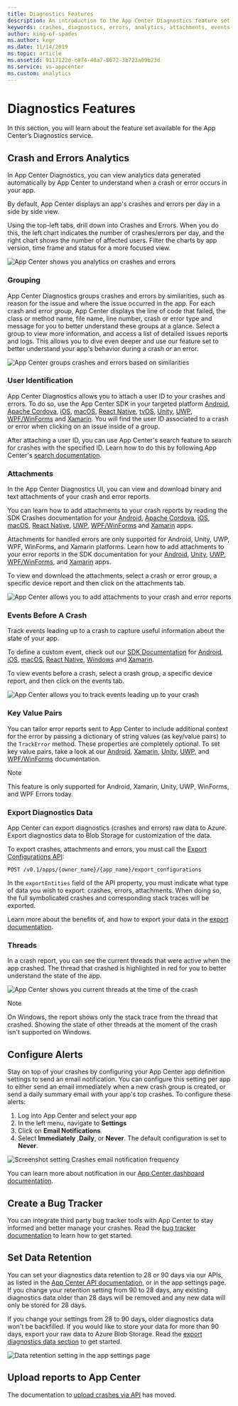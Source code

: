 ```yaml
---
title: Diagnostics Features
description: An introduction to the App Center Diagnostics feature set
keywords: crashes, diagnostics, errors, analytics, attachments, events, key value pairs, export data, threads, bug tracker
author: king-of-spades
ms.author: kegr
ms.date: 11/14/2019
ms.topic: article
ms.assetid: 9117122d-c874-40a7-8672-3b723a09b23d
ms.service: vs-appcenter
ms.custom: analytics
---
```


# Diagnostics Features

In this section, you will learn about the feature set available for the App Center’s Diagnostics service.

## Crash and Errors Analytics

In App Center Diagnostics, you can view analytics data generated automatically by App Center to understand when a crash or error occurs in your app.

By default, App Center displays an app's crashes and errors per day in a side by side view.

Using the top-left tabs, drill down into Crashes and Errors. When you do this, the left chart indicates the number of crashes/errors per day, and the right chart shows the number of affected users. Filter the charts by app version, time frame and status for a more focused view.

![App Center shows you analytics on crashes and errors](~/diagnostics/images/new-crash-analytics.png)

### Grouping

App Center Diagnostics groups crashes and errors by similarities, such as reason for the issue and where the issue occurred in the app. For each crash and error group, App Center displays the line of code that failed, the class or method name, file name, line number, crash or error type and message for you to better understand these groups at a glance. Select a group to view more information, and access a list of detailed issues reports and logs. This allows you to dive even deeper and use our feature set to better understand your app's behavior during a crash or an error.

![App Center groups crashes and errors based on similarities](~/diagnostics/images/crash-groups.png)

### User Identification

App Center Diagnostics allows you to attach a user ID to your crashes and errors. To do so, use the App Center SDK in your targeted platform [Android](~/sdk/other-apis/android.md#identify-users), [Apache Cordova](~/sdk/other-apis/cordova.md#identify-users), [iOS](~/sdk/other-apis/ios.md#identify-users), [macOS](~/sdk/other-apis/macos.md#identify-users), [React Native](~/sdk/other-apis/react-native.md#identify-users), [tvOS](~/sdk/other-apis/tvos.md#identify-users), [Unity](~/sdk/other-apis/unity.md#identify-users), [UWP](~/sdk/other-apis/uwp.md#identify-users), [WPF/WinForms](~/sdk/other-apis/wpf-winforms.md#identify-users) and [Xamarin](~/sdk/other-apis/xamarin.md#identify-users). You will find the user ID associated to a crash or error when clicking on an issue inside of a group.

After attaching a user ID, you can use App Center's search feature to search for crashes with the specified ID. Learn how to do this by following App Center's [search documentation](~/diagnostics/search.md).


### Attachments

In the App Center Diagnostics UI, you can view and download binary and text attachments of your crash and error reports.

You can learn how to add attachments to your crash reports by reading the SDK Crashes documentation for your [Android](~/sdk/crashes/android.md#add-attachments-to-a-crash-report), [Apache Cordova](~/sdk/crashes/cordova.md#add-attachments-to-a-crash-report), [iOS](~/sdk/crashes/ios.md#add-attachments-to-a-crash-report), [macOS](~/sdk/crashes/macos.md#add-attachments-to-a-crash-report), [React Native](~/sdk/crashes/react-native.md#add-attachments-to-a-crash-report), [UWP](~/sdk/crashes/uwp.md#add-attachments-to-a-crash-report), [WPF/WinForms](~/sdk/crashes/wpf-winforms.md#add-attachments-to-a-crash-report) and [Xamarin](~/sdk/crashes/xamarin.md#add-attachments-to-a-crash-report) apps.

Attachments for handled errors are only supported for Android, Unity, UWP, WPF, WinForms, and Xamarin platforms. Learn how to add attachments to your error reports in the SDK documentation for your [Android](~/sdk/crashes/android.md#handled-errors), [Unity](~/sdk/crashes/unity.md#add-attachments-to-a-crash-or-an-unhandled-exception-report), [UWP](~/sdk/crashes/uwp.md#handled-errors), [WPF/WinForms](~/sdk/crashes/wpf-winforms.md#handled-errors), and [Xamarin](~/sdk/crashes/xamarin.md#handled-errors) apps.

To view and download the attachments, select a crash or error group, a specific device report and then click on the attachments tab.

![App Center allows you to add attachments to your crash and error reports](~/diagnostics/images/new-attachments.png)


### Events Before A Crash

Track events leading up to a crash to capture useful information about the state of your app.

To define a custom event, check out our [SDK Documentation](~/sdk/index.md) for [Android](~/sdk/analytics/android.md), [iOS](~/sdk/analytics/ios.md), [macOS](~/sdk/analytics/macos.md), [React Native](~/sdk/analytics/react-native.md), [Windows](~/sdk/analytics/windows.md) and [Xamarin](~/sdk/analytics/xamarin.md).

To view events before a crash, select a crash group, a specific device report, and then click on the events tab.

![App Center allows you to track events leading up to your crash](~/diagnostics/images/events.png)


### Key Value Pairs

You can tailor error reports sent to App Center to include additional context for the error by passing a dictionary of string values (as key/value pairs) to the `TrackError` method. These properties are completely optional. To set key value pairs, take a look at our [Android](~/sdk/crashes/android.md#handled-errors), [Xamarin](~/sdk/crashes/xamarin.md#handled-errors), [Unity](~/sdk/crashes/unity.md#handled-exceptions-in-unity), [UWP](~/sdk/crashes/uwp.md#handled-errors), and [WPF/WinForms](~/sdk/crashes/wpf-winforms.md#handled-errors) documentation.

> [!NOTE]
> This feature is only supported for Android, Xamarin, Unity, UWP, WinForms, and WPF Errors today.

### Export Diagnostics Data

App Center can export diagnostics (crashes and errors) raw data to Azure. Export diagnostics data to Blob Storage for customization of the data.

To export crashes, attachments and errors, you must call the [Export Configurations API](https://openapi.appcenter.ms/#/export/ExportConfigurations_Create):

```HTTP
POST /v0.1/apps/{owner_name}/{app_name}/export_configurations
```

In the `exportEntities` field of the API property, you must indicate what type of data you wish to export: crashes, errors, attachments. When doing so, the full symbolicated crashes and corresponding stack traces will be exported.

Learn more about the benefits of, and how to export your data in the [export documentation](~/analytics/export.md).

### Threads

In a crash report, you can see the current threads that were active when the app crashed. The thread that crashed is highlighted in red for you to better understand the state of the app.

![App Center shows you current threads at the time of the crash](~/diagnostics/images/new-threads.png)

> [!NOTE]
> On Windows, the report shows only the stack trace from the thread that crashed. Showing the state of other threads at the moment of the crash isn't supported on Windows.

## Configure Alerts

Stay on top of your crashes by configuring your App Center app definition settings to send an email notification. You can configure this setting per app to either send an email immediately when a new crash group is created, or send a daily summary email with your app's top crashes. To configure these alerts:

1. Log into App Center and select your app
2. In the left menu, navigate to **Settings**
3. Click on **Email Notifications**
4. Select **Immediately** ,**Daily**, or **Never**. The default configuration is set to **Never**.

![Screenshot setting Crashes email notification frequency](~/diagnostics/images/email-notifications.png)

You can learn more about notification in our [App Center dashboard documentation](~/dashboard/email-notifications/index.md).

## Create a Bug Tracker

You can integrate third party bug tracker tools with App Center to stay informed and better manage your crashes. Read the [bug tracker documentation](~/dashboard/bugtracker/index.md) to learn how to get started.

## Set Data Retention

You can set your diagnostics data retention to 28 or 90 days via our APIs, as listed in the [App Center API documentation](https://openapi.appcenter.ms/#/errors/errors_putRetentionSettings), or in the app settings page. If you change your retention setting from 90 to 28 days, any existing diagnostics data older than 28 days will be removed and any new data will only be stored for 28 days.

If you change your settings from 28 to 90 days, older diagnostics data won't be backfilled. If you would like to store your data for more than 90 days, export your raw data to Azure Blob Storage. Read the [export diagnostics data section](~/diagnostics/features.md#export-diagnostics-data) to get started.

![Data retention setting in the app settings page](~/diagnostics/images/app-settings-retention.png)

## Upload reports to App Center

The documentation to [upload crashes via API](~/diagnostics/upload-crashes.md) has moved.
